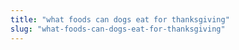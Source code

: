 ```yaml
---
title: "what foods can dogs eat for thanksgiving"
slug: "what-foods-can-dogs-eat-for-thanksgiving"
---
```


